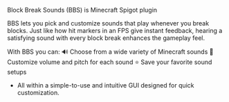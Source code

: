 Block Break Sounds (BBS) is Minecraft Spigot plugin

BBS lets you pick and customize sounds that play whenever you break blocks.
Just like how hit markers in an FPS give instant feedback,
hearing a satisfying sound with every block break enhances the gameplay feel.

With BBS you can:
🔊 Choose from a wide variety of Minecraft sounds
🔔 Customize volume and pitch for each sound
⭐ Save your favorite sound setups
  - All within a simple-to-use and intuitive GUI designed for quick customization.
